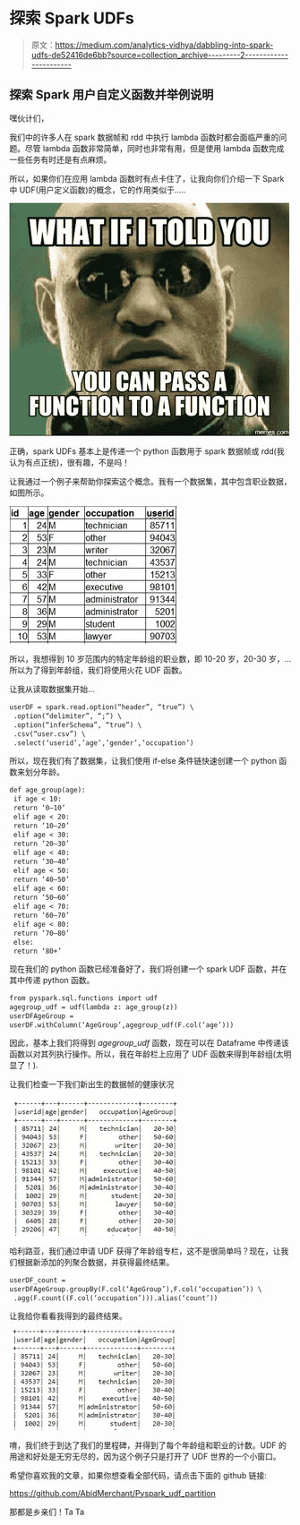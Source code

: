 # 探索 Spark UDFs

> 原文：<https://medium.com/analytics-vidhya/dabbling-into-spark-udfs-de52416de6bb?source=collection_archive---------2----------------------->

## 探索 Spark 用户自定义函数并举例说明

嘿伙计们，

我们中的许多人在 spark 数据帧和 rdd 中执行 lambda 函数时都会面临严重的问题。尽管 lambda 函数非常简单，同时也非常有用，但是使用 lambda 函数完成一些任务有时还是有点麻烦。

所以，如果你们在应用 lambda 函数时有点卡住了，让我向你们介绍一下 Spark 中 UDF(用户定义函数)的概念，它的作用类似于…..

![](img/3237fcf6b829bd99ca3bf52557c89291.png)

正确，spark UDFs 基本上是传递一个 python 函数用于 spark 数据帧或 rdd(我认为有点正统)，很有趣，不是吗！

让我通过一个例子来帮助你探索这个概念。我有一个数据集，其中包含职业数据，如图所示。

![](img/7b47006871df7b7f0ed7b9fb5015cee5.png)

所以，我想得到 10 岁范围内的特定年龄组的职业数，即 10-20 岁，20-30 岁，…所以为了得到年龄组，我们将使用火花 UDF 函数。

让我从读取数据集开始…

```
userDF = spark.read.option(“header”, “true”) \
 .option(“delimiter”, “;”) \
 .option(“inferSchema”, “true”) \
 .csv(“user.csv”) \
 .select(‘userid’,’age’,’gender’,’occupation’)
```

所以，现在我们有了数据集，让我们使用 if-else 条件链快速创建一个 python 函数来划分年龄。

```
def age_group(age):
 if age < 10:
 return ‘0–10’
 elif age < 20:
 return ‘10–20’
 elif age < 30:
 return ‘20–30’
 elif age < 40:
 return ‘30–40’
 elif age < 50:
 return ‘40–50’
 elif age < 60:
 return ‘50–60’
 elif age < 70:
 return ‘60–70’
 elif age < 80:
 return ‘70–80’
 else:
 return ‘80+’
```

现在我们的 python 函数已经准备好了，我们将创建一个 spark UDF 函数，并在其中传递 python 函数。

```
from pyspark.sql.functions import udf
agegroup_udf = udf(lambda z: age_group(z))
userDFAgeGroup = userDF.withColumn(‘AgeGroup’,agegroup_udf(F.col(‘age’)))
```

因此，基本上我们将得到 *agegroup_udf* 函数，现在可以在 Dataframe 中传递该函数以对其列执行操作。所以，我在年龄栏上应用了 UDF 函数来得到年龄组(太明显了！).

让我们检查一下我们新出生的数据帧的健康状况

![](img/2c137c13a9c0af0c2bfb025aa8ead580.png)

哈利路亚，我们通过申请 UDF 获得了年龄组专栏，这不是很简单吗？现在，让我们根据新添加的列聚合数据，并获得最终结果。

```
userDF_count = userDFAgeGroup.groupBy(F.col(‘AgeGroup’),F.col(‘occupation’)) \
 .agg(F.count((F.col(‘occupation’))).alias(‘count’))
```

让我给你看看我得到的最终结果。

![](img/5d23b5f80656a59ce2ed589bf5f4315a.png)

唷，我们终于到达了我们的里程碑，并得到了每个年龄组和职业的计数。UDF 的用途和好处是无穷无尽的，因为这个例子只是打开了 UDF 世界的一个小窗口。

希望你喜欢我的文章，如果你想查看全部代码，请点击下面的 github 链接:

https://github.com/AbidMerchant/Pyspark_udf_partition

那都是乡亲们！Ta Ta